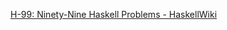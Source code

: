 [H-99: Ninety-Nine Haskell Problems - HaskellWiki](http://www.haskell.org/haskellwiki/99_questions)
